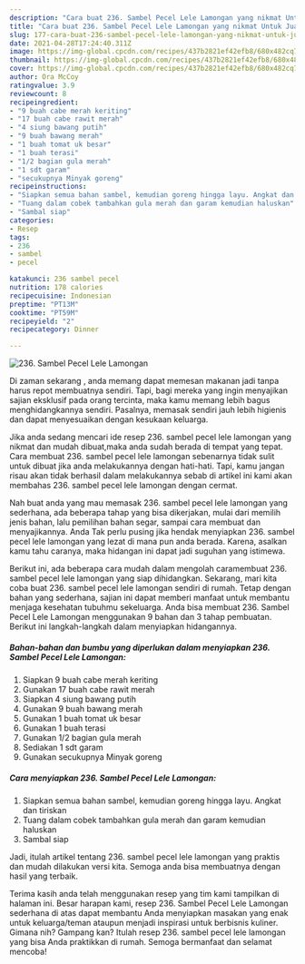 ```yaml
---
description: "Cara buat 236. Sambel Pecel Lele Lamongan yang nikmat Untuk Jualan"
title: "Cara buat 236. Sambel Pecel Lele Lamongan yang nikmat Untuk Jualan"
slug: 177-cara-buat-236-sambel-pecel-lele-lamongan-yang-nikmat-untuk-jualan
date: 2021-04-28T17:24:40.311Z
image: https://img-global.cpcdn.com/recipes/437b2821ef42efb8/680x482cq70/236-sambel-pecel-lele-lamongan-foto-resep-utama.jpg
thumbnail: https://img-global.cpcdn.com/recipes/437b2821ef42efb8/680x482cq70/236-sambel-pecel-lele-lamongan-foto-resep-utama.jpg
cover: https://img-global.cpcdn.com/recipes/437b2821ef42efb8/680x482cq70/236-sambel-pecel-lele-lamongan-foto-resep-utama.jpg
author: Ora McCoy
ratingvalue: 3.9
reviewcount: 8
recipeingredient:
- "9 buah cabe merah keriting"
- "17 buah cabe rawit merah"
- "4 siung bawang putih"
- "9 buah bawang merah"
- "1 buah tomat uk besar"
- "1 buah terasi"
- "1/2 bagian gula merah"
- "1 sdt garam"
- "secukupnya Minyak goreng"
recipeinstructions:
- "Siapkan semua bahan sambel, kemudian goreng hingga layu. Angkat dan tiriskan"
- "Tuang dalam cobek tambahkan gula merah dan garam kemudian haluskan"
- "Sambal siap"
categories:
- Resep
tags:
- 236
- sambel
- pecel

katakunci: 236 sambel pecel 
nutrition: 178 calories
recipecuisine: Indonesian
preptime: "PT13M"
cooktime: "PT59M"
recipeyield: "2"
recipecategory: Dinner

---
```



![236. Sambel Pecel Lele Lamongan](https://img-global.cpcdn.com/recipes/437b2821ef42efb8/680x482cq70/236-sambel-pecel-lele-lamongan-foto-resep-utama.jpg)

Di zaman  sekarang , anda memang dapat memesan makanan jadi tanpa harus repot membuatnya sendiri. Tapi, bagi mereka yang ingin menyajikan sajian eksklusif pada orang tercinta, maka kamu memang lebih bagus menghidangkannya sendiri. Pasalnya, memasak sendiri jauh lebih higienis dan dapat menyesuaikan dengan kesukaan keluarga.

Jika anda sedang mencari ide resep 236. sambel pecel lele lamongan yang nikmat dan mudah dibuat,maka anda sudah berada di tempat yang tepat. Cara membuat 236. sambel pecel lele lamongan  sebenarnya tidak sulit untuk dibuat jika anda melakukannya dengan hati-hati. Tapi, kamu jangan risau akan tidak berhasil dalam melakukannya 
sebab di artikel ini kami akan membahas 236. sambel pecel lele lamongan dengan cermat.  



Nah buat anda yang mau memasak 236. sambel pecel lele lamongan yang sederhana, ada beberapa tahap yang bisa dikerjakan, mulai dari memilih jenis bahan, lalu pemilihan bahan segar, sampai cara membuat dan menyajikannya. Anda Tak perlu pusing jika hendak menyiapkan 236. sambel pecel lele lamongan yang lezat di mana pun anda berada. Karena, asalkan kamu  tahu caranya, maka hidangan ini dapat jadi suguhan yang istimewa.

Berikut ini, ada beberapa cara mudah dalam mengolah caramembuat 236. sambel pecel lele lamongan yang siap dihidangkan. Sekarang, mari kita coba buat 236. sambel pecel lele lamongan sendiri di rumah. Tetap dengan bahan yang sederhana, sajian ini dapat memberi manfaat untuk membantu menjaga kesehatan tubuhmu sekeluarga. Anda bisa membuat 236. Sambel Pecel Lele Lamongan menggunakan 9 bahan dan 3 tahap pembuatan. Berikut ini langkah-langkah dalam menyiapkan hidangannya.

<!--inarticleads1-->

##### Bahan-bahan dan bumbu yang diperlukan dalam menyiapkan 236. Sambel Pecel Lele Lamongan:

1. Siapkan 9 buah cabe merah keriting
1. Gunakan 17 buah cabe rawit merah
1. Siapkan 4 siung bawang putih
1. Gunakan 9 buah bawang merah
1. Gunakan 1 buah tomat uk besar
1. Gunakan 1 buah terasi
1. Gunakan 1/2 bagian gula merah
1. Sediakan 1 sdt garam
1. Gunakan secukupnya Minyak goreng




<!--inarticleads2-->

##### Cara menyiapkan 236. Sambel Pecel Lele Lamongan:

1. Siapkan semua bahan sambel, kemudian goreng hingga layu. Angkat dan tiriskan
1. Tuang dalam cobek tambahkan gula merah dan garam kemudian haluskan
1. Sambal siap




Jadi, itulah artikel tentang  236. sambel pecel lele lamongan  yang praktis dan mudah dilakukan versi kita. Semoga anda bisa membuatnya dengan hasil yang terbaik. 

Terima kasih anda telah menggunakan resep yang tim kami tampilkan di halaman ini. Besar harapan kami, resep  236. Sambel Pecel Lele Lamongan sederhana di atas dapat membantu Anda menyiapkan masakan yang enak untuk keluarga/teman ataupun menjadi inspirasi untuk berbisnis kuliner. Gimana nih? Gampang kan? Itulah resep 236. sambel pecel lele lamongan yang bisa Anda praktikkan di rumah. Semoga bermanfaat dan selamat mencoba!


